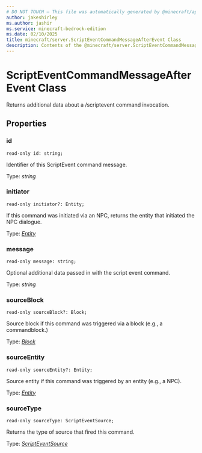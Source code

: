 ```yaml
---
# DO NOT TOUCH — This file was automatically generated by @minecraft/api-docs-generator, to report problems file an issue at https://github.com/Mojang/minecraft-scripting-libraries
author: jakeshirley
ms.author: jashir
ms.service: minecraft-bedrock-edition
ms.date: 02/10/2025
title: minecraft/server.ScriptEventCommandMessageAfterEvent Class
description: Contents of the @minecraft/server.ScriptEventCommandMessageAfterEvent class.
---
```

# ScriptEventCommandMessageAfterEvent Class

Returns additional data about a /scriptevent command invocation.

## Properties

### **id**
`read-only id: string;`

Identifier of this ScriptEvent command message.

Type: *string*

### **initiator**
`read-only initiator?: Entity;`

If this command was initiated via an NPC, returns the entity that initiated the NPC dialogue.

Type: [*Entity*](Entity.md)

### **message**
`read-only message: string;`

Optional additional data passed in with the script event command.

Type: *string*

### **sourceBlock**
`read-only sourceBlock?: Block;`

Source block if this command was triggered via a block (e.g., a commandblock.)

Type: [*Block*](Block.md)

### **sourceEntity**
`read-only sourceEntity?: Entity;`

Source entity if this command was triggered by an entity (e.g., a NPC).

Type: [*Entity*](Entity.md)

### **sourceType**
`read-only sourceType: ScriptEventSource;`

Returns the type of source that fired this command.

Type: [*ScriptEventSource*](ScriptEventSource.md)
